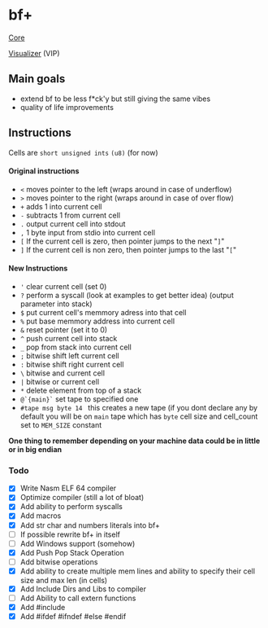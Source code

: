 # bf+

[Core](https://github.com/F1L1Pv2/brainfuck_plus-core)

[Visualizer](https://github.com/F1L1Pv2/bfp-visualizer) (VIP)

## Main goals
- extend bf to be less f*ck'y but still giving the same vibes
- quality of life improvements

## Instructions
Cells are `short unsigned ints` `(u8)` (for now)
#### Original instructions

- `<` moves pointer to the left (wraps around in case of underflow)
- `>` moves pointer to the right (wraps around in case of over flow)
- `+` adds 1 into current cell
- `-` subtracts 1 from current cell
- `.` output current cell into stdout
- `,` 1 byte input from stdio into current cell
- `[` If the current cell is zero, then pointer jumps to the next "`]`"
- `]` If the current cell is non zero, then pointer jumps to the last "`[`"

#### New Instructions

- `'` clear current cell (set 0)
- `?` perform a syscall (look at examples to get better idea) (output parameter into stack)
- `$` put current cell's memmory adress into that cell
- `%` put base memmory address into current cell
- `&` reset pointer (set it to 0)
- `^` push current cell into stack
- `_` pop from stack into current cell
- `;` bitwise shift left current cell
- `:` bitwise shift right current cell
- `\` bitwise and current cell
- `|` bitwise or current cell
- `*` delete element from top of a stack
- ``` @`{main}` ``` set tape to specified one
- ```#tape msg byte 14 ``` this creates a new tape (if you dont declare any by default you will be on `main` tape which has `byte` cell size and cell_count set to `MEM_SIZE` constant

**One thing to remember depending on your machine data could be in little or in big endian**

### Todo
- [x] Write Nasm ELF 64 compiler
- [x] Optimize compiler (still a lot of bloat)
- [x] Add ability to perform syscalls
- [x] Add macros
- [x] Add str char and numbers literals into bf+
- [ ] If possible rewrite bf+ in itself
- [ ] Add Windows support (somehow)
- [x] Add Push Pop Stack Operation
- [ ] Add bitwise operations
- [x] Add ability to create multiple mem lines and ability to specify their cell size and max len (in cells)
- [x] Add Include Dirs and Libs to compiler
- [ ] Add Ability to call extern functions
- [x] Add #include
- [x] Add #ifdef #ifndef #else #endif 
